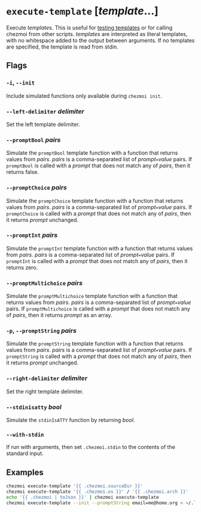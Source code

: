 # `execute-template` [*template*...]

Execute *template*s. This is useful for [testing templates][testing] or for
calling chezmoi from other scripts. *templates* are interpreted as literal
templates, with no whitespace added to the output between arguments. If no
templates are specified, the template is read from stdin.

## Flags

### `-i`, `--init`

Include simulated functions only available during `chezmoi init`.

### `--left-delimiter` *delimiter*

Set the left template delimiter.

### `--promptBool` *pairs*

Simulate the `promptBool` template function with a function that returns values
from *pairs*. *pairs* is a comma-separated list of *prompt*`=`*value* pairs. If
`promptBool` is called with a *prompt* that does not match any of *pairs*, then
it returns false.

### `--promptChoice` *pairs*

Simulate the `promptChoice` template function with a function that returns
values from *pairs*. *pairs* is a comma-separated list of *prompt*`=`*value*
pairs. If `promptChoice` is called with a *prompt* that does not match any of
*pairs*, then it returns *prompt* unchanged.

### `--promptInt` *pairs*

Simulate the `promptInt` template function with a function that returns values
from *pairs*. *pairs* is a comma-separated list of *prompt*`=`*value* pairs. If
`promptInt` is called with a *prompt* that does not match any of *pairs*, then
it returns zero.

### `--promptMultichoice` *pairs*

Simulate the `promptMultichoice` template function with a function that returns
values from *pairs*. *pairs* is a comma-separated list of *prompt*`=`*value*
pairs. If `promptMultichoice` is called with a *prompt* that does not match any
of *pairs*, then it returns *prompt* as an array.

### `-p`, `--promptString` *pairs*

Simulate the `promptString` template function with a function that returns
values from *pairs*. *pairs* is a comma-separated list of *prompt*`=`*value*
pairs. If `promptString` is called with a *prompt* that does not match any of
*pairs*, then it returns *prompt* unchanged.

### `--right-delimiter` *delimiter*

Set the right template delimiter.

### `--stdinisatty` *bool*

Simulate the `stdinIsATTY` function by returning *bool*.

### `--with-stdin`

If run with arguments, then set `.chezmoi.stdin` to the contents of the standard
input.

## Examples

```sh
chezmoi execute-template '{{ .chezmoi.sourceDir }}'
chezmoi execute-template '{{ .chezmoi.os }}' / '{{ .chezmoi.arch }}'
echo '{{ .chezmoi | toJson }}' | chezmoi execute-template
chezmoi execute-template --init --promptString email=me@home.org < ~/.local/share/chezmoi/.chezmoi.toml.tmpl
```

[testing]: /user-guide/templating.md#testing-templates
